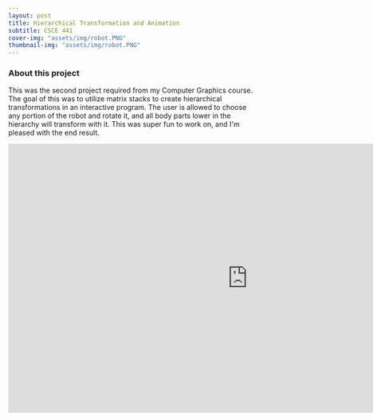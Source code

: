 ```yaml
---
layout: post
title: Hierarchical Transformation and Animation
subtitle: CSCE 441
cover-img: "assets/img/robot.PNG"
thumbnail-img: "assets/img/robot.PNG"
---
```



### About this project
This was the second project required from my Computer Graphics course. The goal of this was to utilize matrix stacks to create hierarchical transformations in an interactive program. The user is allowed to choose any portion of the robot and rotate it, and all body parts lower in the hierarchy will transform with it. This was super fun to work on, and I'm pleased with the end result.

<iframe width="960" height="540" src="https://www.youtube.com/embed/f420PwNBZpE" title="YouTube video player" frameborder="0" allow="accelerometer; autoplay; clipboard-write; encrypted-media; gyroscope; picture-in-picture" allowfullscreen></iframe>

